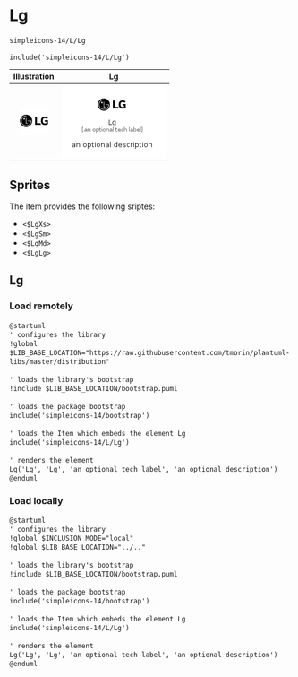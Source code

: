 # Lg


```text
simpleicons-14/L/Lg
```

```text
include('simpleicons-14/L/Lg')
```



| Illustration | Lg |
| :---: | :---: |
| ![illustration for Illustration](../../simpleicons-14/L/Lg.png) | ![illustration for Lg](../../simpleicons-14/L/Lg.Local.png) |



## Sprites
The item provides the following sriptes:

- `<$LgXs>`
- `<$LgSm>`
- `<$LgMd>`
- `<$LgLg>`





## Lg

### Load remotely
```plantuml
@startuml
' configures the library
!global $LIB_BASE_LOCATION="https://raw.githubusercontent.com/tmorin/plantuml-libs/master/distribution"

' loads the library's bootstrap
!include $LIB_BASE_LOCATION/bootstrap.puml

' loads the package bootstrap
include('simpleicons-14/bootstrap')

' loads the Item which embeds the element Lg
include('simpleicons-14/L/Lg')

' renders the element
Lg('Lg', 'Lg', 'an optional tech label', 'an optional description')
@enduml
```

### Load locally
```plantuml
@startuml
' configures the library
!global $INCLUSION_MODE="local"
!global $LIB_BASE_LOCATION="../.."

' loads the library's bootstrap
!include $LIB_BASE_LOCATION/bootstrap.puml

' loads the package bootstrap
include('simpleicons-14/bootstrap')

' loads the Item which embeds the element Lg
include('simpleicons-14/L/Lg')

' renders the element
Lg('Lg', 'Lg', 'an optional tech label', 'an optional description')
@enduml
```


